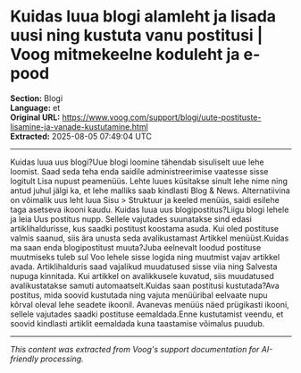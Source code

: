 # Kuidas luua blogi alamleht ja lisada uusi ning kustuta vanu postitusi | Voog mitmekeelne koduleht ja e-pood

**Section:** Blogi  
**Language:** et  
**Original URL:** https://www.voog.com/support/blogi/uute-postituste-lisamine-ja-vanade-kustutamine.html  
**Extracted:** 2025-08-05 07:49:04 UTC

---

Kuidas luua uus blogi?Uue blogi loomine tähendab sisuliselt uue lehe loomist. Saad seda teha enda saidile administreerimise vaatesse sisse logitult Lisa nupust peamenüüs.
Lehte luues küsitakse sinult lehe nime ning antud juhul jälgi ka, et lehe malliks saab kindlasti Blog & News.
Alternatiivina on võimalik uus leht luua Sisu > Struktuur ja keeled menüüs, saidi esilehe taga asetseva  ikooni kaudu.
Kuidas luua uus blogipostitus?Liigu blogi lehele ja leia  Uus postitus nupp. Sellele vajutades suunatakse sind edasi artiklihaldurisse, kus saadki postitust koostama asuda. Kui oled postituse valmis saanud, siis ära unusta seda avalikustamast Artikkel menüüst.Kuidas ma saan enda blogipostitust muuta?Juba eelnevalt loodud postituse muutmiseks tuleb sul Voo lehele sisse logida ning muutmist vajav artikkel avada. Artiklihalduris saad vajalikud muudatused sisse viia ning Salvesta nupuga kinnitada. Kui artikkel on avalikkusele kuvatud, siis muudatused avalikustatakse samuti automaatselt.Kuidas saan postitusi kustutada?Ava postitus, mida soovid kustutada ning vajuta menüüribal eelvaate nupu kõrval oleval lehe seadete ikoonil.
Avanevas menüüs näed prügikasti ikooni, sellele vajutades saadki postituse eemaldada.Enne kustutamist veendu, et soovid kindlasti artiklit eemaldada kuna taastamise võimalus puudub.

---

*This content was extracted from Voog's support documentation for AI-friendly processing.*
